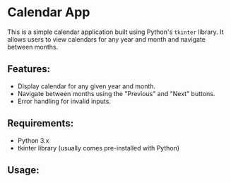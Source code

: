 # Calendar App

This is a simple calendar application built using Python's `tkinter` library. It allows users to view calendars for any year and month and navigate between months.

## Features:

- Display calendar for any given year and month.
- Navigate between months using the "Previous" and "Next" buttons.
- Error handling for invalid inputs.

## Requirements:

- Python 3.x
- tkinter library (usually comes pre-installed with Python)

## Usage:


